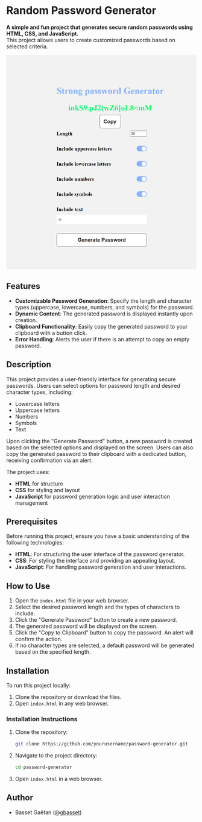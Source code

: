 # Random Password Generator

**A simple and fun project that generates secure random passwords using HTML, CSS, and JavaScript.**  
This project allows users to create customized passwords based on selected criteria.

![Password Generator](img.png)

## Features
- **Customizable Password Generation**: Specify the length and character types (uppercase, lowercase, numbers, and symbols) for the password.
- **Dynamic Content**: The generated password is displayed instantly upon creation.
- **Clipboard Functionality**: Easily copy the generated password to your clipboard with a button click.
- **Error Handling**: Alerts the user if there is an attempt to copy an empty password.

## Description
This project provides a user-friendly interface for generating secure passwords. Users can select options for password length and desired character types, including:
- Lowercase letters
- Uppercase letters
- Numbers
- Symbols
- Text

Upon clicking the "Generate Password" button, a new password is created based on the selected options and displayed on the screen. Users can also copy the generated password to their clipboard with a dedicated button, receiving confirmation via an alert.

The project uses:
- **HTML** for structure
- **CSS** for styling and layout
- **JavaScript** for password generation logic and user interaction management

## Prerequisites
Before running this project, ensure you have a basic understanding of the following technologies:
- **HTML**: For structuring the user interface of the password generator.
- **CSS**: For styling the interface and providing an appealing layout.
- **JavaScript**: For handling password generation and user interactions.

## How to Use
1. Open the `index.html` file in your web browser.
2. Select the desired password length and the types of characters to include.
3. Click the "Generate Password" button to create a new password.
4. The generated password will be displayed on the screen.
5. Click the "Copy to Clipboard" button to copy the password. An alert will confirm the action.
6. If no character types are selected, a default password will be generated based on the specified length.

## Installation
To run this project locally:
1. Clone the repository or download the files.
2. Open `index.html` in any web browser.

### Installation Instructions
1. Clone the repository:
    ```bash
    git clone https://github.com/yourusername/password-generator.git
    ```
2. Navigate to the project directory:
    ```bash
    cd password-generator
    ```
3. Open `index.html` in a web browser.

## Author
- Basset Gaëtan (@[gbasset](https://github.com/gbasset))